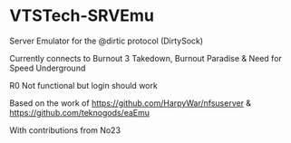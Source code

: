 # VTSTech-SRVEmu

Server Emulator for the @dirtic protocol (DirtySock)

Currently connects to Burnout 3 Takedown, Burnout Paradise & Need for Speed Underground

R0 Not functional but login should work

Based on the work of https://github.com/HarpyWar/nfsuserver & https://github.com/teknogods/eaEmu

With contributions from No23
